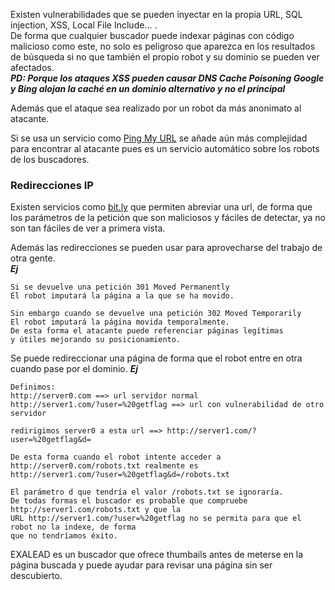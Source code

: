 Existen vulnerabilidades que se pueden inyectar en la propia URL, SQL injection, XSS, Local File Include... .<br>
De forma que cualquier buscador puede indexar páginas con código malicioso como este, no solo es peligroso que aparezca
en los resultados de búsqueda si no que también el propio robot y su dominio se pueden ver afectados. <br>
***PD: Porque los ataques XSS pueden causar DNS Cache Poisoning Google y Bing alojan la caché en un dominio alternativo y no el principal***

Además que el ataque sea realizado por un robot da más anonimato al atacante.

Si se usa un servicio como [Ping My URL](https://www.pingmyurls.com/) se añade aún más complejidad
para encontrar al atacante pues es un servicio automático sobre los robots de los buscadores.

### Redirecciones IP

Existen servicios como [bit.ly](https://bitly.com/) que permiten abreviar una url, de forma que los parámetros
de la petición que son maliciosos y fáciles de detectar, ya no son tan fáciles de ver a primera vista.

Además las redirecciones se pueden usar para aprovecharse del trabajo de otra gente.<br>
***Ej***
```
Si se devuelve una petición 301 Moved Permanently 
El robot imputará la página a la que se ha movido.

Sin embargo cuando se devuelve una petición 302 Moved Temporarily
El robot imputará la página movida temporalmente.
De esta forma el atacante puede referenciar páginas legítimas 
y útiles mejorando su posicionamiento.
```

Se puede redireccionar una página de forma que el robot entre en otra cuando pase por el dominio.
***Ej***
```
Definimos:
http://server0.com ==> url servidor normal 
http://server1.com/?user=%20getflag ==> url con vulnerabilidad de otro servidor

redirigimos server0 a esta url ==> http://server1.com/?user=%20getflag&d=

De esta forma cuando el robot intente acceder a http://server0.com/robots.txt realmente es
http://server1.com/?user=%20getflag&d=/robots.txt 

El parámetro d que tendría el valor /robots.txt se ignoraría.
De todas formas el buscador es probable que compruebe http://server1.com/robots.txt y que la 
URL http://server1.com/?user=%20getflag no se permita para que el robot no la indexe, de forma
que no tendríamos éxito.
```

EXALEAD es un buscador que ofrece thumbails antes de meterse en la página buscada y puede ayudar
para revisar una página sin ser descubierto.
